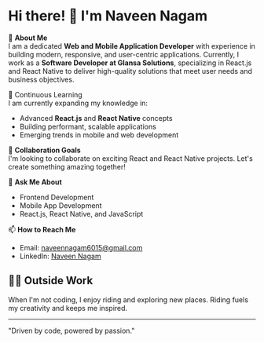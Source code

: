 # Hi there! 👋 I'm Naveen Nagam

🚀 **About Me**  
I am a dedicated **Web and Mobile Application Developer** with experience in building modern, responsive, and user-centric applications. Currently, I work as a **Software Developer at Glansa Solutions**, specializing in React.js and React Native to deliver high-quality solutions that meet user needs and business objectives.

 🌱 Continuous Learning  
I am currently expanding my knowledge in:  
- Advanced **React.js** and **React Native** concepts  
- Building performant, scalable applications  
- Emerging trends in mobile and web development   

👯 **Collaboration Goals**  
I'm looking to collaborate on exciting React and React Native projects. Let's create something amazing together!

💬 **Ask Me About**  
- Frontend Development  
- Mobile App Development  
- React.js, React Native, and JavaScript  

📫 **How to Reach Me**  
- Email: naveennagam6015@gmail.com  
- LinkedIn: [Naveen Nagam](https://www.linkedin.com/in/naveen-nagam-a36050217/)  

## 🚴‍♂️ Outside Work  
When I'm not coding, I enjoy riding and exploring new places. Riding fuels my creativity and keeps me inspired.  

---
"Driven by code, powered by passion."
